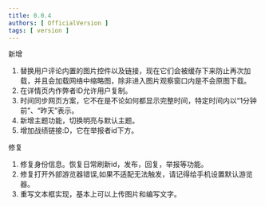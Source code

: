 ```yaml
---
title: 0.0.4
authors: [ OfficialVersion ]
tags: [ version ]
---
```


新增

1. 替换用户评论内置的图片控件以及链接，现在它们会被缓存下来防止再次加载，并且会加载网络中缩略图，除非进入图片观察窗口内是不会原图下载。
2. 在详情页内作弊者ID允许用户复制。
3. 时间同步网页方案，它不在是不论如何都显示完整时间，特定时间内以“1分钟前”、“昨天”表示。
4. 新增主题功能，切换明亮与默认主题。
5. 增加战绩链接:D，它在举报者id下方。

修复

1. 修复身份信息。恢复日常刷新id，发布，回复，举报等功能。
2. 修复打开外部游览器错误,如果不适配无法触发，请记得给手机设置默认游览器。
3. 重写文本框实现，基本上可以上传图片和编写文字。 
